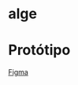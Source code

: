 # alge

# Protótipo

[Figma](https://www.figma.com/file/FQnA2UE5su6d1ymr5XHg2R/Untitled?node-id=5-43&t=2Vf8ZN5meIih1tcE-0)
